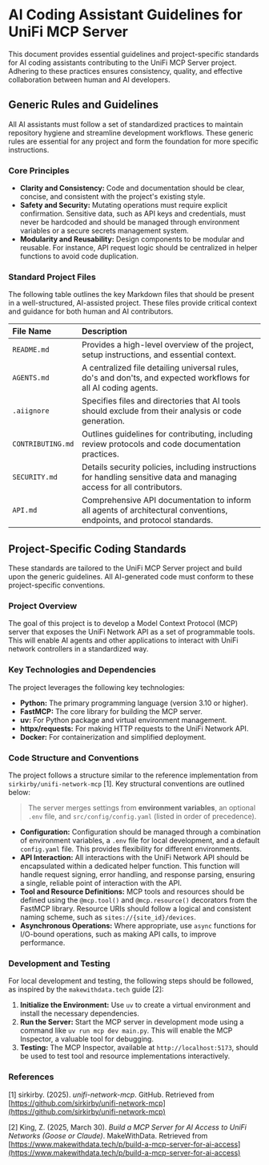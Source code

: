 # AI Coding Assistant Guidelines for UniFi MCP Server

This document provides essential guidelines and project-specific standards for AI coding assistants contributing to the UniFi MCP Server project. Adhering to these practices ensures consistency, quality, and effective collaboration between human and AI developers.

## Generic Rules and Guidelines

All AI assistants must follow a set of standardized practices to maintain repository hygiene and streamline development workflows. These generic rules are essential for any project and form the foundation for more specific instructions.

### Core Principles

- **Clarity and Consistency:** Code and documentation should be clear, concise, and consistent with the project's existing style.
- **Safety and Security:** Mutating operations must require explicit confirmation. Sensitive data, such as API keys and credentials, must never be hardcoded and should be managed through environment variables or a secure secrets management system.
- **Modularity and Reusability:** Design components to be modular and reusable. For instance, API request logic should be centralized in helper functions to avoid code duplication.

### Standard Project Files

The following table outlines the key Markdown files that should be present in a well-structured, AI-assisted project. These files provide critical context and guidance for both human and AI contributors.

| File Name | Description |
| :--- | :--- |
| `README.md` | Provides a high-level overview of the project, setup instructions, and essential context. |
| `AGENTS.md` | A centralized file detailing universal rules, do's and don'ts, and expected workflows for all AI coding agents. |
| `.aiignore` | Specifies files and directories that AI tools should exclude from their analysis or code generation. |
| `CONTRIBUTING.md` | Outlines guidelines for contributing, including review protocols and code documentation practices. |
| `SECURITY.md` | Details security policies, including instructions for handling sensitive data and managing access for all contributors. |
| `API.md` | Comprehensive API documentation to inform all agents of architectural conventions, endpoints, and protocol standards. |

## Project-Specific Coding Standards

These standards are tailored to the UniFi MCP Server project and build upon the generic guidelines. All AI-generated code must conform to these project-specific conventions.

### Project Overview

The goal of this project is to develop a Model Context Protocol (MCP) server that exposes the UniFi Network API as a set of programmable tools. This will enable AI agents and other applications to interact with UniFi network controllers in a standardized way.

### Key Technologies and Dependencies

The project leverages the following key technologies:

- **Python:** The primary programming language (version 3.10 or higher).
- **FastMCP:** The core library for building the MCP server.
- **uv:** For Python package and virtual environment management.
- **httpx/requests:** For making HTTP requests to the UniFi Network API.
- **Docker:** For containerization and simplified deployment.

### Code Structure and Conventions

The project follows a structure similar to the reference implementation from `sirkirby/unifi-network-mcp` [1]. Key structural conventions are outlined below:

> The server merges settings from **environment variables**, an optional `.env` file, and `src/config/config.yaml` (listed in order of precedence).

- **Configuration:** Configuration should be managed through a combination of environment variables, a `.env` file for local development, and a default `config.yaml` file. This provides flexibility for different environments.
- **API Interaction:** All interactions with the UniFi Network API should be encapsulated within a dedicated helper function. This function will handle request signing, error handling, and response parsing, ensuring a single, reliable point of interaction with the API.
- **Tool and Resource Definitions:** MCP tools and resources should be defined using the `@mcp.tool()` and `@mcp.resource()` decorators from the FastMCP library. Resource URIs should follow a logical and consistent naming scheme, such as `sites://{site_id}/devices`.
- **Asynchronous Operations:** Where appropriate, use `async` functions for I/O-bound operations, such as making API calls, to improve performance.

### Development and Testing

For local development and testing, the following steps should be followed, as inspired by the `makewithdata.tech` guide [2]:

1.  **Initialize the Environment:** Use `uv` to create a virtual environment and install the necessary dependencies.
2.  **Run the Server:** Start the MCP server in development mode using a command like `uv run mcp dev main.py`. This will enable the MCP Inspector, a valuable tool for debugging.
3.  **Testing:** The MCP Inspector, available at `http://localhost:5173`, should be used to test tool and resource implementations interactively.

### References

[1] sirkirby. (2025). *unifi-network-mcp*. GitHub. Retrieved from [https://github.com/sirkirby/unifi-network-mcp](https://github.com/sirkirby/unifi-network-mcp)

[2] King, Z. (2025, March 30). *Build a MCP Server for AI Access to UniFi Networks (Goose or Claude)*. MakeWithData. Retrieved from [https://www.makewithdata.tech/p/build-a-mcp-server-for-ai-access](https://www.makewithdata.tech/p/build-a-mcp-server-for-ai-access)


